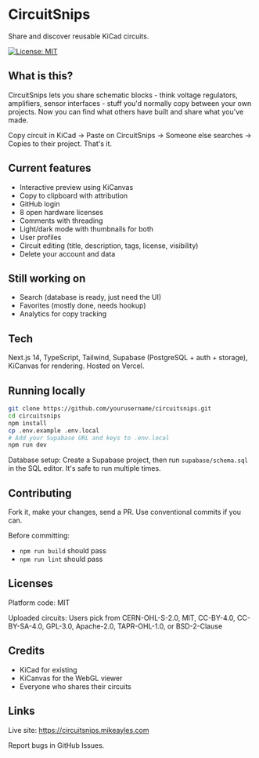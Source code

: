 # CircuitSnips

Share and discover reusable KiCad circuits.

[![License: MIT](https://img.shields.io/badge/License-MIT-yellow.svg)](https://opensource.org/licenses/MIT)

## What is this?

CircuitSnips lets you share schematic blocks - think voltage regulators, amplifiers, sensor interfaces - stuff you'd normally copy between your own projects. Now you can find what others have built and share what you've made.

Copy circuit in KiCad → Paste on CircuitSnips → Someone else searches → Copies to their project. That's it.

## Current features

- Interactive preview using KiCanvas
- Copy to clipboard with attribution
- GitHub login
- 8 open hardware licenses
- Comments with threading
- Light/dark mode with thumbnails for both
- User profiles
- Circuit editing (title, description, tags, license, visibility)
- Delete your account and data

## Still working on

- Search (database is ready, just need the UI)
- Favorites (mostly done, needs hookup)
- Analytics for copy tracking

## Tech

Next.js 14, TypeScript, Tailwind, Supabase (PostgreSQL + auth + storage), KiCanvas for rendering. Hosted on Vercel.

## Running locally

```bash
git clone https://github.com/yourusername/circuitsnips.git
cd circuitsnips
npm install
cp .env.example .env.local
# Add your Supabase URL and keys to .env.local
npm run dev
```

Database setup: Create a Supabase project, then run `supabase/schema.sql` in the SQL editor. It's safe to run multiple times.

## Contributing

Fork it, make your changes, send a PR. Use conventional commits if you can.

Before committing:
- `npm run build` should pass
- `npm run lint` should pass

## Licenses

Platform code: MIT

Uploaded circuits: Users pick from CERN-OHL-S-2.0, MIT, CC-BY-4.0, CC-BY-SA-4.0, GPL-3.0, Apache-2.0, TAPR-OHL-1.0, or BSD-2-Clause

## Credits

- KiCad for existing
- KiCanvas for the WebGL viewer
- Everyone who shares their circuits

## Links

Live site: https://circuitsnips.mikeayles.com

Report bugs in GitHub Issues.
